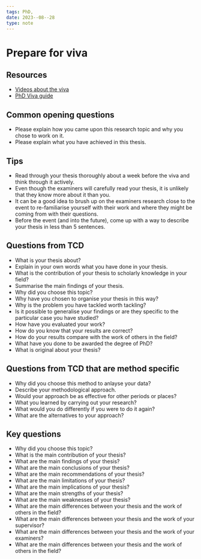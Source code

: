 ```yaml
---
tags: PhD,
date: 2023--08--28
type: note
---
```


# Prepare for viva

## Resources

- [Videos about the viva](https://port.sas.ac.uk/mod/page/view.php?id=1927)
- [PhD Viva guide](https://www.universityofgalway.ie/media/graduatestudies/files/phdvivaguide/phd_viva_guide.pdf)

## Common opening questions

- Please explain how you came upon this research topic and why you chose to work on it.
- Please explain what you have achieved in this thesis.

## Tips

- Read through your thesis thoroughly about a week before the viva and think through it actively.
- Even though the examiners will carefully read your thesis, it is unlikely that they know more about it than you.
- It can be a good idea to brush up on the examiners research close to the event to re-familiarise yourself with their work and where they might be coming from with their questions.
- Before the event (and into the future), come up with a way to describe your thesis in less than 5 sentences.

## Questions from TCD

- What is your thesis about?
- Explain in your own words what you have done in your thesis.
- What is the contribution of your thesis to scholarly knowledge in your field?
- Summarise the main findings of your thesis.
- Why did you choose this topic?
- Why have you chosen to organise your thesis in this way?
- Why is the problem you have tackled worth tackling?
- Is it possible to generalise your findings or are they specific to the particular case you have studied?
- How have you evaluated your work?
- How do you know that your results are correct?
- How do your results compare with the work of others in the field?
- What have you done to be awarded the degree of PhD?
- What is original about your thesis?

## Questions from TCD that are method specific

- Why did you choose this method to anlayse your data?
- Describe your methodological approach.
- Would your approach be as effective for other periods or places?
- What you learned by carrying out your research?
- What would you do differently if you were to do it again?
- What are the alternatives to your approach?

## Key questions

- Why did you choose this topic?
- What is the main contribution of your thesis?
- What are the main findings of your thesis?
- What are the main conclusions of your thesis?
- What are the main recommendations of your thesis?
- What are the main limitations of your thesis?
- What are the main implications of your thesis?
- What are the main strengths of your thesis?
- What are the main weaknesses of your thesis?
- What are the main differences between your thesis and the work of others in the field?
- What are the main differences between your thesis and the work of your supervisor?
- What are the main differences between your thesis and the work of your examiners?
- What are the main differences between your thesis and the work of others in the field?
